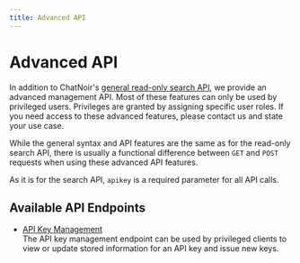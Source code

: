 ```yaml
---
title: Advanced API
---
```


# Advanced API
In addition to ChatNoir's [general read-only search API](/doc/api), we provide an
advanced management API. Most of these features can only be used by privileged
users. Privileges are granted by assigning specific user roles. If you need access
to these advanced features, please contact us and state your use case.

While the general syntax and API features are the same as for the read-only search API,
there is usually a functional difference between `GET` and `POST` requests when
using these advanced API features.

As it is for the search API, `apikey` is a required parameter for all API calls.


## Available API Endpoints
- [API Key Management](/doc/api-advanced/management) \
    The API key management endpoint can be used by privileged clients to view or update
    stored information for an API key and issue new keys.
